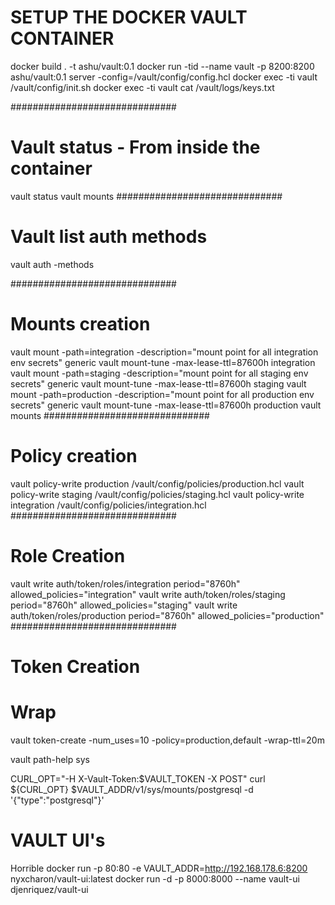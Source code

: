 # SETUP THE DOCKER VAULT CONTAINER
docker build . -t ashu/vault:0.1
docker run -tid --name vault -p 8200:8200 ashu/vault:0.1 server -config=/vault/config/config.hcl
docker exec -ti vault /vault/config/init.sh
docker exec -ti vault cat /vault/logs/keys.txt

##############################
# Vault status - From inside the container
vault status
vault mounts
##############################
# Vault list auth methods
vault auth -methods

##############################
# Mounts creation
vault mount -path=integration -description="mount point for all integration env secrets" generic
vault mount-tune -max-lease-ttl=87600h integration
vault mount -path=staging -description="mount point for all staging env secrets" generic
vault mount-tune -max-lease-ttl=87600h staging
vault mount -path=production -description="mount point for all production env secrets" generic
vault mount-tune -max-lease-ttl=87600h production
vault mounts
##############################
# Policy creation
vault policy-write production /vault/config/policies/production.hcl
vault policy-write staging /vault/config/policies/staging.hcl
vault policy-write integration /vault/config/policies/integration.hcl
##############################
# Role Creation
vault write auth/token/roles/integration period="8760h" allowed_policies="integration"
vault write auth/token/roles/staging period="8760h" allowed_policies="staging"
vault write auth/token/roles/production period="8760h" allowed_policies="production"
##############################
# Token Creation
# Wrap
vault token-create -num_uses=10 -policy=production,default -wrap-ttl=20m

vault path-help sys

CURL_OPT="-H X-Vault-Token:$VAULT_TOKEN -X POST"
curl ${CURL_OPT} $VAULT_ADDR/v1/sys/mounts/postgresql -d '{"type":"postgresql"}'













# VAULT UI's
Horrible
docker run -p 80:80 -e VAULT_ADDR=http://192.168.178.6:8200 nyxcharon/vault-ui:latest
docker run -d -p 8000:8000 --name vault-ui djenriquez/vault-ui
